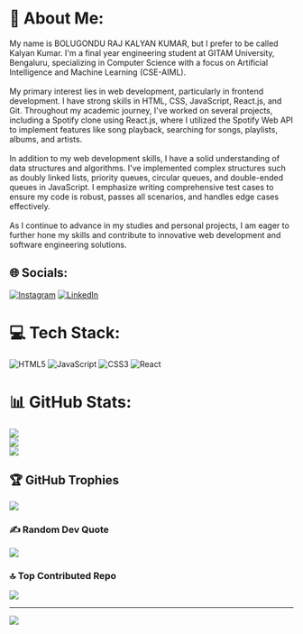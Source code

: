 # 💫 About Me:
My name is BOLUGONDU RAJ KALYAN KUMAR, but I prefer to be called Kalyan Kumar. I'm a final year engineering student at GITAM University, Bengaluru, specializing in Computer Science with a focus on Artificial Intelligence and Machine Learning (CSE-AIML).<br><br>My primary interest lies in web development, particularly in frontend development. I have strong skills in HTML, CSS, JavaScript, React.js, and Git. Throughout my academic journey, I've worked on several projects, including a Spotify clone using React.js, where I utilized the Spotify Web API to implement features like song playback, searching for songs, playlists, albums, and artists.<br><br>In addition to my web development skills, I have a solid understanding of data structures and algorithms. I've implemented complex structures such as doubly linked lists, priority queues, circular queues, and double-ended queues in JavaScript. I emphasize writing comprehensive test cases to ensure my code is robust, passes all scenarios, and handles edge cases effectively.<br><br>As I continue to advance in my studies and personal projects, I am eager to further hone my skills and contribute to innovative web development and software engineering solutions.


## 🌐 Socials:
[![Instagram](https://img.shields.io/badge/Instagram-%23E4405F.svg?logo=Instagram&logoColor=white)](https://instagram.com/honesty.kalyan) [![LinkedIn](https://img.shields.io/badge/LinkedIn-%230077B5.svg?logo=linkedin&logoColor=white)](https://linkedin.com/in/BOLUGONDU-RAJ-KALYAN-KUMAR) 

# 💻 Tech Stack:
![HTML5](https://img.shields.io/badge/html5-%23E34F26.svg?style=for-the-badge&logo=html5&logoColor=white) ![JavaScript](https://img.shields.io/badge/javascript-%23323330.svg?style=for-the-badge&logo=javascript&logoColor=%23F7DF1E) ![CSS3](https://img.shields.io/badge/css3-%231572B6.svg?style=for-the-badge&logo=css3&logoColor=white) ![React](https://img.shields.io/badge/react-%2320232a.svg?style=for-the-badge&logo=react&logoColor=%2361DAFB)
# 📊 GitHub Stats:
![](https://github-readme-stats.vercel.app/api?username=KalyanKodes&theme=transparent&hide_border=false&include_all_commits=true&count_private=true)<br/>
![](https://github-readme-streak-stats.herokuapp.com/?user=KalyanKodes&theme=transparent&hide_border=false)<br/>
![](https://github-readme-stats.vercel.app/api/top-langs/?username=KalyanKodes&theme=transparent&hide_border=false&include_all_commits=true&count_private=true&layout=compact)

## 🏆 GitHub Trophies
![](https://github-profile-trophy.vercel.app/?username=KalyanKodes&theme=tokyonight&no-frame=false&no-bg=true&margin-w=4)

### ✍️ Random Dev Quote
![](https://quotes-github-readme.vercel.app/api?type=horizontal&theme=radical)

### 🔝 Top Contributed Repo
![](https://github-contributor-stats.vercel.app/api?username=KalyanKodes&limit=5&theme=dark&combine_all_yearly_contributions=true)

---
[![](https://visitcount.itsvg.in/api?id=KalyanKodes&icon=0&color=0)](https://visitcount.itsvg.in)

<!-- Proudly created with GPRM ( https://gprm.itsvg.in ) -->
